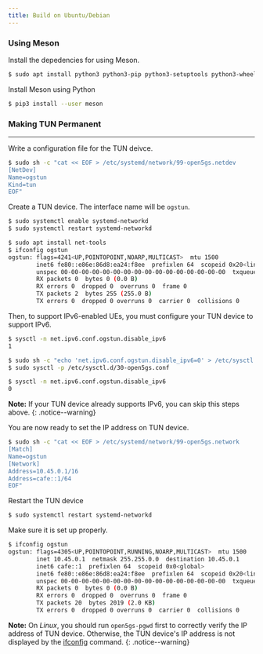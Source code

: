 ```yaml
---
title: Build on Ubuntu/Debian
---
```


### Using Meson

Install the depedencies for using Meson.
```bash
$ sudo apt install python3 python3-pip python3-setuptools python3-wheel ninja-build
```

Install Meson using Python
```bash
$ pip3 install --user meson
```

### Making TUN Permanent
---

Write a configuration file for the TUN deivce.
```bash
$ sudo sh -c "cat << EOF > /etc/systemd/network/99-open5gs.netdev
[NetDev]
Name=ogstun
Kind=tun
EOF"
```

Create a TUN device. The interface name will be `ogstun`.
```bash
$ sudo systemctl enable systemd-networkd
$ sudo systemctl restart systemd-networkd

$ sudo apt install net-tools
$ ifconfig ogstun
ogstun: flags=4241<UP,POINTOPOINT,NOARP,MULTICAST>  mtu 1500
        inet6 fe80::e86e:86d8:ea24:f8ee  prefixlen 64  scopeid 0x20<link>
        unspec 00-00-00-00-00-00-00-00-00-00-00-00-00-00-00-00  txqueuelen 500  (UNSPEC)
        RX packets 0  bytes 0 (0.0 B)
        RX errors 0  dropped 0  overruns 0  frame 0
        TX packets 2  bytes 255 (255.0 B)
        TX errors 0  dropped 0 overruns 0  carrier 0  collisions 0
```

Then, to support IPv6-enabled UEs, you must configure your TUN device to support IPv6.

```bash
$ sysctl -n net.ipv6.conf.ogstun.disable_ipv6
1

$ sudo sh -c "echo 'net.ipv6.conf.ogstun.disable_ipv6=0' > /etc/sysctl.d/30-open5gs.conf"
$ sudo sysctl -p /etc/sysctl.d/30-open5gs.conf

$ sysctl -n net.ipv6.conf.ogstun.disable_ipv6
0
```

**Note:** If your TUN device already supports IPv6, you can skip this steps above.
{: .notice--warning}


You are now ready to set the IP address on TUN device. 

```bash
$ sudo sh -c "cat << EOF > /etc/systemd/network/99-open5gs.network
[Match]
Name=ogstun
[Network]
Address=10.45.0.1/16
Address=cafe::1/64
EOF"
```

Restart the TUN device

```bash
$ sudo systemctl restart systemd-networkd
```

Make sure it is set up properly.


```bash
$ ifconfig ogstun
ogstun: flags=4305<UP,POINTOPOINT,RUNNING,NOARP,MULTICAST>  mtu 1500
        inet 10.45.0.1  netmask 255.255.0.0  destination 10.45.0.1
        inet6 cafe::1  prefixlen 64  scopeid 0x0<global>
        inet6 fe80::e86e:86d8:ea24:f8ee  prefixlen 64  scopeid 0x20<link>
        unspec 00-00-00-00-00-00-00-00-00-00-00-00-00-00-00-00  txqueuelen 500  (UNSPEC)
        RX packets 0  bytes 0 (0.0 B)
        RX errors 0  dropped 0  overruns 0  frame 0
        TX packets 20  bytes 2019 (2.0 KB)
        TX errors 0  dropped 0 overruns 0  carrier 0  collisions 0
```

**Note:** On *Linux*, you should run `open5gs-pgwd` first to correctly verify the IP address of TUN device. Otherwise, the TUN device's IP address is not displayed by the [ifconfig](http://net-tools.sourceforge.net/man/ifconfig.8.html) command.
{: .notice--warning}


